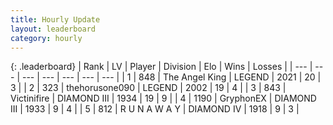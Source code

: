 ```yaml
---
title: Hourly Update
layout: leaderboard
category: hourly
---
```


{: .leaderboard}
| Rank | LV | Player | Division | Elo | Wins | Losses |
| --- | --- | --- | --- | --- | --- | --- |
| <span data-change="0">1</span> | 848 | <span title="ID: 547162">The Angel King</span> | LEGEND | <span data-change="18">2021</span> | <span data-change="3">20</span> | <span data-change="0">3</span> |
| <span data-change="0">2</span> | 323 | <span title="ID: 426820">thehorusone090</span> | LEGEND | <span data-change="0">2002</span> | <span data-change="0">19</span> | <span data-change="0">4</span> |
| <span data-change="0">3</span> | 843 | <span title="ID: 112242">Victinifire</span> | DIAMOND III | <span data-change="0">1934</span> | <span data-change="0">19</span> | <span data-change="0">9</span> |
| <span data-change="0">4</span> | 1190 | <span title="ID: 315148">GryphonEX</span> | DIAMOND III | <span data-change="0">1933</span> | <span data-change="0">9</span> | <span data-change="0">4</span> |
| <span data-change="0">5</span> | 812 | <span title="ID: 66144">R U N A W A Y</span> | DIAMOND IV | <span data-change="0">1918</span> | <span data-change="0">9</span> | <span data-change="0">3</span> |
